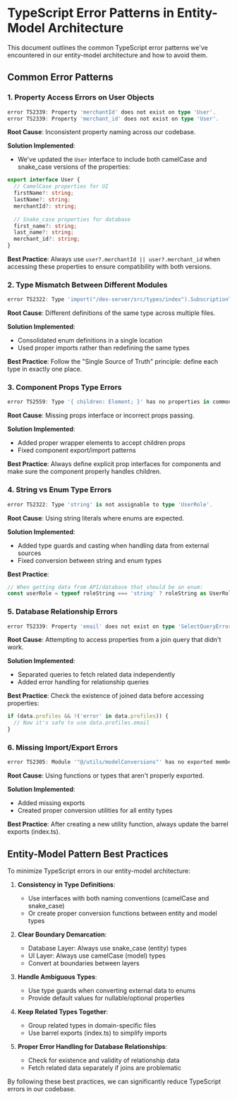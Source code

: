 
# TypeScript Error Patterns in Entity-Model Architecture

This document outlines the common TypeScript error patterns we've encountered in our entity-model architecture and how to avoid them.

## Common Error Patterns

### 1. Property Access Errors on User Objects

```typescript
error TS2339: Property 'merchantId' does not exist on type 'User'.
error TS2339: Property 'merchant_id' does not exist on type 'User'.
```

**Root Cause**: Inconsistent property naming across our codebase.

**Solution Implemented**:
- We've updated the `User` interface to include both camelCase and snake_case versions of the properties:

```typescript
export interface User {
  // CamelCase properties for UI
  firstName?: string;
  lastName?: string;
  merchantId?: string;
  
  // Snake_case properties for database
  first_name?: string;
  last_name?: string;
  merchant_id?: string;
}
```

**Best Practice**: Always use `user?.merchantId || user?.merchant_id` when accessing these properties to ensure compatibility with both versions.

### 2. Type Mismatch Between Different Modules

```typescript
error TS2322: Type 'import("/dev-server/src/types/index").SubscriptionTier' is not assignable to type 'import("/dev-server/src/types/subscription").SubscriptionTier'.
```

**Root Cause**: Different definitions of the same type across multiple files.

**Solution Implemented**:
- Consolidated enum definitions in a single location
- Used proper imports rather than redefining the same types

**Best Practice**: Follow the "Single Source of Truth" principle: define each type in exactly one place.

### 3. Component Props Type Errors

```typescript
error TS2559: Type '{ children: Element; }' has no properties in common with type 'IntrinsicAttributes'.
```

**Root Cause**: Missing props interface or incorrect props passing.

**Solution Implemented**:
- Added proper wrapper elements to accept children props
- Fixed component export/import patterns

**Best Practice**: Always define explicit prop interfaces for components and make sure the component properly handles children.

### 4. String vs Enum Type Errors

```typescript
error TS2322: Type 'string' is not assignable to type 'UserRole'.
```

**Root Cause**: Using string literals where enums are expected.

**Solution Implemented**:
- Added type guards and casting when handling data from external sources
- Fixed conversion between string and enum types

**Best Practice**:
```typescript
// When getting data from API/database that should be an enum:
const userRole = typeof roleString === 'string' ? roleString as UserRole : UserRole.USER;
```

### 5. Database Relationship Errors

```typescript
error TS2339: Property 'email' does not exist on type 'SelectQueryError<"could not find the relation between audit_logs and user_id">'.
```

**Root Cause**: Attempting to access properties from a join query that didn't work.

**Solution Implemented**:
- Separated queries to fetch related data independently
- Added error handling for relationship queries

**Best Practice**: Check the existence of joined data before accessing properties:
```typescript
if (data.profiles && !('error' in data.profiles)) {
  // Now it's safe to use data.profiles.email
}
```

### 6. Missing Import/Export Errors

```typescript
error TS2305: Module '"@/utils/modelConversions"' has no exported member 'toExpenseModels'.
```

**Root Cause**: Using functions or types that aren't properly exported.

**Solution Implemented**:
- Added missing exports
- Created proper conversion utilities for all entity types

**Best Practice**: After creating a new utility function, always update the barrel exports (index.ts).

## Entity-Model Pattern Best Practices

To minimize TypeScript errors in our entity-model architecture:

1. **Consistency in Type Definitions**:
   - Use interfaces with both naming conventions (camelCase and snake_case)
   - Or create proper conversion functions between entity and model types

2. **Clear Boundary Demarcation**:
   - Database Layer: Always use snake_case (entity) types
   - UI Layer: Always use camelCase (model) types
   - Convert at boundaries between layers

3. **Handle Ambiguous Types**:
   - Use type guards when converting external data to enums
   - Provide default values for nullable/optional properties

4. **Keep Related Types Together**:
   - Group related types in domain-specific files
   - Use barrel exports (index.ts) to simplify imports

5. **Proper Error Handling for Database Relationships**:
   - Check for existence and validity of relationship data
   - Fetch related data separately if joins are problematic

By following these best practices, we can significantly reduce TypeScript errors in our codebase.
